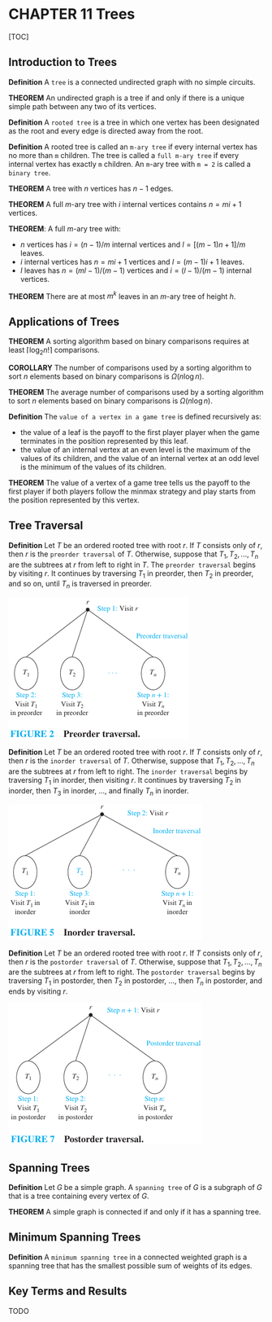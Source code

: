 # CHAPTER 11 Trees

[TOC]



## Introduction to Trees

**Definition** A `tree` is a connected undirected graph with no simple circuits.

**THEOREM** An undirected graph is a tree if and only if there is a unique simple path between any two of its vertices.

**Definition** A `rooted tree` is a tree in which one vertex has been designated as the root and every edge is directed away from the root.

**Definition** A rooted tree is called an `m-ary tree` if every internal vertex has no more than `m` children. The tree is called a `full m-ary tree` if every internal vertex has exactly `m` children. An `m`-ary tree with `m = 2` is called a `binary tree`.

**THEOREM** A tree with $n$ vertices has $n - 1$ edges.

**THEOREM** A full $m$-ary tree with $i$ internal vertices contains $n = mi + 1$ vertices.

**THEOREM**: A full $m$-ary tree with:

- $n$ vertices has $i = (n - 1)/m$ internal vertices and $l = [(m - 1)n + 1]/m$ leaves.
- $i$ internal vertices has $n = mi + 1$ vertices and $l = (m - 1)i + 1$ leaves.
- $l$ leaves has $n = (ml - 1)/(m - 1)$ vertices and $i = (l - 1)/(m - 1)$ internal vertices.

**THEOREM** There are at most $m^k$ leaves in an $m$-ary tree of height $h$.



## Applications of Trees

**THEOREM** A sorting algorithm based on binary comparisons requires at least $\lceil \log_2 n! \rceil$ comparisons.

**COROLLARY** The number of comparisons used by a sorting algorithm to sort $n$ elements based on binary comparisons is $\Omega(n \log n)$.

**THEOREM** The average number of comparisons used by a sorting algorithm to sort $n$ elements based on binary comparisons is $\Omega(n \log n)$.

**Definition** The `value of a vertex in a game tree` is defined recursively as:

- the value of a leaf is the payoff to the first player player when the game terminates in the position represented by this leaf.
- the value of an internal vertex at an even level is the maximum of the values of its children, and the value of an internal vertex at an odd level is the minimum of the values of its children.

**THEOREM** The value of a vertex of a game tree tells us the payoff to the first player if both players follow the minmax strategy and play starts from the position represented by this vertex.



## Tree Traversal

**Definition** Let $T$ be an ordered rooted tree with root $r$. If $T$ consists only of $r$, then $r$ is the `preorder traversal` of $T$. Otherwise, suppose that $T_1, T_2, ..., T_n$ are the subtrees at $r$ from left to right in $T$. The `preorder traversal` begins by visiting $r$. It continues by traversing $T_1$ in preorder, then $T_2$ in preorder, and so on, until $T_n$ is traversed in preorder.

![preorder_traversal](res/preorder_traversal.png)

**Definition** Let $T$ be an ordered rooted tree with root $r$. If $T$ consists only of $r$, then $r$ is the `inorder traversal` of $T$. Otherwise, suppose that $T_1, T_2, ..., T_n$ are the subtrees at $r$ from left to right. The `inorder traversal` begins by traversing $T_1$ in inorder, then visiting $r$. It continues by traversing $T_2$ in inorder, then $T_3$ in inorder, ..., and finally $T_n$ in inorder.

![inorder_traversal](res/inorder_traversal.png)

**Definition** Let $T$ be an ordered rooted tree with root $r$. If $T$ consists only of $r$, then $r$ is the `postorder traversal` of $T$. Otherwise, suppose that $T_1, T_2, ..., T_n$ are the subtrees at $r$ from left to right. The `postorder traversal` begins by traversing $T_1$ in postorder, then $T_2$ in postorder, ..., then $T_n$ in postorder, and ends by visiting $r$.

![postorder_traversal](res/postorder_traversal.png)



## Spanning Trees

**Definition** Let $G$ be a simple graph. A `spanning tree` of $G$ is a subgraph of $G$ that is a tree containing every vertex of $G$.

**THEOREM** A simple graph is connected if and only if it has a spanning tree.



## Minimum Spanning Trees

**Definition** A `minimum spanning tree` in a connected weighted graph is a spanning tree that has the smallest possible sum of weights of its edges.



## Key Terms and Results

TODO